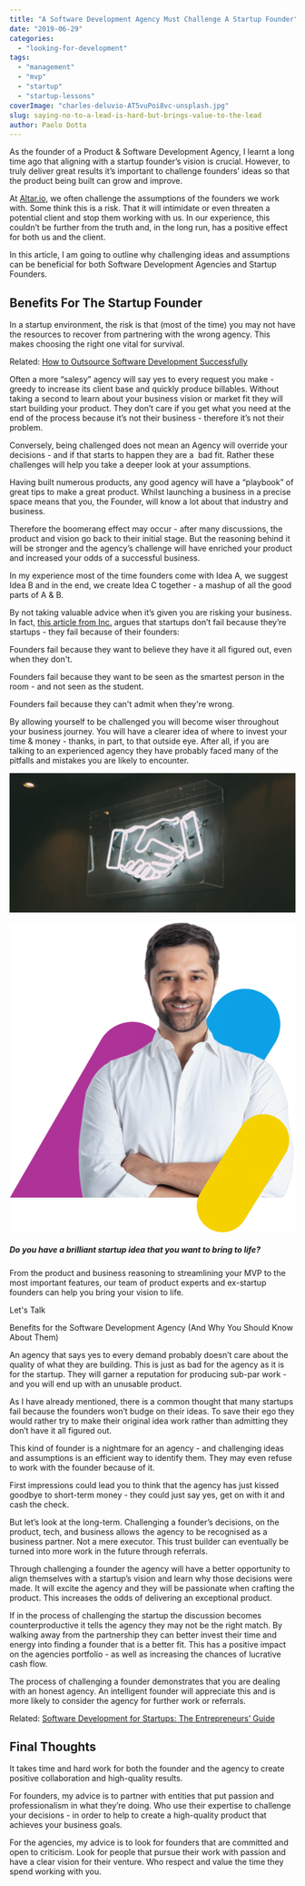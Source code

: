 ```yaml
---
title: "A Software Development Agency Must Challenge A Startup Founder"
date: "2019-06-29"
categories: 
  - "looking-for-development"
tags: 
  - "management"
  - "mvp"
  - "startup"
  - "startup-lessons"
coverImage: "charles-deluvio-AT5vuPoi8vc-unsplash.jpg"
slug: saying-no-to-a-lead-is-hard-but-brings-value-to-the-lead
author: Paolo Dotta
---
```


As the founder of a Product & Software Development Agency, I learnt a long time ago that aligning with a startup founder’s vision is crucial. However, to truly deliver great results it’s important to challenge founders’ ideas so that the product being built can grow and improve.

At [Altar.io](https://altar.io/), we often challenge the assumptions of the founders we work with. Some think this is a risk. That it will intimidate or even threaten a potential client and stop them working with us. In our experience, this couldn’t be further from the truth and, in the long run, has a positive effect for both us and the client.

In this article, I am going to outline why challenging ideas and assumptions can be beneficial for both Software Development Agencies and Startup Founders.

## Benefits For The Startup Founder

In a startup environment, the risk is that (most of the time) you may not have the resources to recover from partnering with the wrong agency. This makes choosing the right one vital for survival.



Related: [How to Outsource Software Development Successfully](https://altar.io/founders-guide-how-to-outsource-software-development-2020/)

Often a more “salesy” agency will say yes to every request you make - greedy to increase its client base and quickly produce billables. Without taking a second to learn about your business vision or market fit they will start building your product. They don’t care if you get what you need at the end of the process because it’s not their business - therefore it’s not their problem.

Conversely, being challenged does not mean an Agency will override your decisions - and if that starts to happen they are a  bad fit. Rather these challenges will help you take a deeper look at your assumptions.

Having built numerous products, any good agency will have a “playbook” of great tips to make a great product. Whilst launching a business in a precise space means that you, the Founder, will know a lot about that industry and business.

Therefore the boomerang effect may occur - after many discussions, the product and vision go back to their initial stage. But the reasoning behind it will be stronger and the agency’s challenge will have enriched your product and increased your odds of a successful business.

In my experience most of the time founders come with Idea A, we suggest Idea B and in the end, we create Idea C together - a mashup of all the good parts of A & B.

By not taking valuable advice when it’s given you are risking your business. In fact, [this article from Inc.](https://www.inc.com/nicolas-cole/the-majority-of-startups-fail-heres-why-thats-a-founder-problem-not-a-startup-problem.html) argues that startups don’t fail because they’re startups - they fail because of their founders:



Founders fail because they want to believe they have it all figured out, even when they don't.

Founders fail because they want to be seen as the smartest person in the room - and not seen as the student.

Founders fail because they can't admit when they're wrong.

By allowing yourself to be challenged you will become wiser throughout your business journey. You will have a clearer idea of where to invest your time & money - thanks, in part, to that outside eye. After all, if you are talking to an experienced agency they have probably faced many of the pitfalls and mistakes you are likely to encounter.



![A Software Development Agency Must Challenge A Startup Founder - Benefits For The Startup Founder](images/charles-deluvio-AT5vuPoi8vc-unsplash-1024x498.jpg) 



![Daniel, CEO of Altar, Product and Software development company specialising in building MVPs, full custom software development projects & creating UX/UI that is both functional and beautiful](images/cta-colors-daniel-arms-crossed.png)



##### Do you have a brilliant startup idea that you want to bring to life?



From the product and business reasoning to streamlining your MVP to the most important features, our team of product experts and ex-startup founders can help you bring your vision to life.

Let's Talk

Benefits for the Software Development Agency (And Why You Should Know About Them)

An agency that says yes to every demand probably doesn’t care about the quality of what they are building. This is just as bad for the agency as it is for the startup. They will garner a reputation for producing sub-par work - and you will end up with an unusable product.

As I have already mentioned, there is a common thought that many startups fail because the founders won’t budge on their ideas. To save their ego they would rather try to make their original idea work rather than admitting they don’t have it all figured out.

This kind of founder is a nightmare for an agency - and challenging ideas and assumptions is an efficient way to identify them. They may even refuse to work with the founder because of it.

First impressions could lead you to think that the agency has just kissed goodbye to short-term money - they could just say yes, get on with it and cash the check.

But let’s look at the long-term. Challenging a founder’s decisions, on the product, tech, and business allows  the agency to be recognised as a business partner. Not a mere executor. This trust builder can eventually be turned into more work in the future through referrals.

Through challenging a founder the agency will have a better opportunity to align themselves with a startup’s vision and learn why those decisions were made. It will excite the agency and they will be passionate when crafting the product. This increases the odds of delivering an exceptional product.

If in the process of challenging the startup the discussion becomes counterproductive it tells the agency they may not be the right match. By walking away from the partnership they can better invest their time and energy into finding a founder that is a better fit. This has a positive impact on the agencies portfolio - as well as increasing the chances of lucrative cash flow.

The process of challenging a founder demonstrates that you are dealing with an honest agency. An intelligent founder will appreciate this and is more likely to consider the agency for further work or referrals.



Related: [Software Development for Startups: The Entrepreneurs’ Guide](https://altar.io/how-a-dev-agency-can-be-your-startups-best-friend/)

## Final Thoughts

It takes time and hard work for both the founder and the agency to create positive collaboration and high-quality results.

For founders, my advice is to partner with entities that put passion and professionalism in what they’re doing. Who use their expertise to challenge your decisions - in order to help to create a high-quality product that achieves your business goals.

For the agencies, my advice is to look for founders that are committed and open to criticism. Look for people that pursue their work with passion and have a clear vision for their venture. Who respect and value the time they spend working with you.






